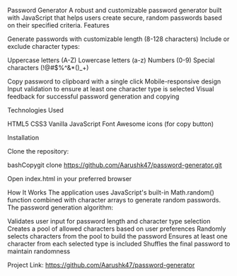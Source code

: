 Password Generator
A robust and customizable password generator built with JavaScript that helps users create secure, random passwords based on their specified criteria.
Features

Generate passwords with customizable length (8-128 characters)
Include or exclude character types:

Uppercase letters (A-Z)
Lowercase letters (a-z)
Numbers (0-9)
Special characters (!@#$%^&*()_+)


Copy password to clipboard with a single click
Mobile-responsive design
Input validation to ensure at least one character type is selected
Visual feedback for successful password generation and copying

Technologies Used

HTML5
CSS3
Vanilla JavaScript
Font Awesome icons (for copy button)

Installation

Clone the repository:

bashCopygit clone https://github.com/Aarushk47/password-generator.git

Open index.html in your preferred browser

How It Works
The application uses JavaScript's built-in Math.random() function combined with character arrays to generate random passwords. The password generation algorithm:

Validates user input for password length and character type selection
Creates a pool of allowed characters based on user preferences
Randomly selects characters from the pool to build the password
Ensures at least one character from each selected type is included
Shuffles the final password to maintain randomness




Project Link: https://github.com/Aarushk47/password-generator
